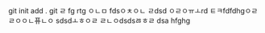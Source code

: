 git init add . git 
ㄹ
fg
rtg
ㅇㄴㅁ
fdsㅇㅊㅇㄴ
ㄹdsd
ㅇㄹㅇㅠㅗrd
ㅌㅋfdfdhgㅇㄹ
ㄹㅇㅇㄴ퓨ㄴㅇ
sdsdㅗㅎㅇㄹ
ㄹㄴㅇdsdsㅀㅎㄹ
dsa
hfghg
